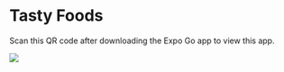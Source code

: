 # Tasty Foods

Scan this QR code after downloading the Expo Go app to view this app.

<img src="https://i.ibb.co/pKY5wt0/download-1.png"/>
